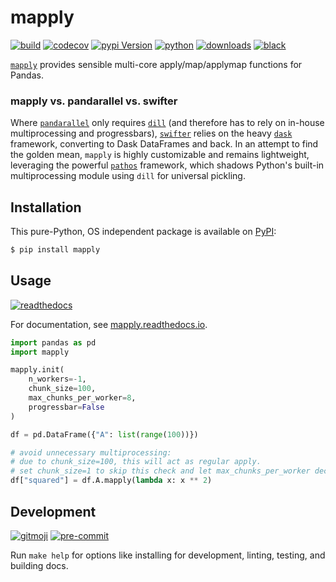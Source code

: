# mapply

[![build](https://img.shields.io/github/workflow/status/ddelange/mapply/CI/master?logo=github&cacheSeconds=86400)](https://github.com/ddelange/mapply/actions?query=branch%3Amaster)
[![codecov](https://img.shields.io/codecov/c/github/ddelange/mapply/master?logo=codecov&logoColor=white)](https://codecov.io/gh/ddelange/mapply)
[![pypi Version](https://img.shields.io/pypi/v/mapply.svg?logo=pypi&logoColor=white)](https://pypi.org/project/mapply/)
[![python](https://img.shields.io/pypi/pyversions/mapply.svg?logo=python&logoColor=white)](https://pypi.org/project/mapply/)
[![downloads](https://pepy.tech/badge/mapply)](https://pypistats.org/packages/mapply)
[![black](https://img.shields.io/badge/code%20style-black-000000.svg)](https://github.com/python/black)

[`mapply`](https://github.com/ddelange/mapply) provides sensible multi-core apply/map/applymap functions for Pandas.

### mapply vs. pandarallel vs. swifter

Where [`pandarallel`](https://github.com/nalepae/pandarallel) only requires [`dill`](https://github.com/uqfoundation/dill) (and therefore has to rely on in-house multiprocessing and progressbars), [`swifter`](https://github.com/jmcarpenter2/swifter) relies on the heavy [`dask`](https://github.com/dask/dask) framework, converting to Dask DataFrames and back. In an attempt to find the golden mean, `mapply` is highly customizable and remains lightweight, leveraging the powerful [`pathos`](https://github.com/uqfoundation/pathos) framework, which shadows Python's built-in multiprocessing module using `dill` for universal pickling.


## Installation

This pure-Python, OS independent package is available on [PyPI](https://pypi.org/project/mapply):

```sh
$ pip install mapply
```


## Usage

[![readthedocs](https://readthedocs.org/projects/mapply/badge/?version=latest)](https://mapply.readthedocs.io)

For documentation, see [mapply.readthedocs.io](https://mapply.readthedocs.io/en/stable/_code_reference/mapply.html).

```py
import pandas as pd
import mapply

mapply.init(
    n_workers=-1,
    chunk_size=100,
    max_chunks_per_worker=8,
    progressbar=False
)

df = pd.DataFrame({"A": list(range(100))})

# avoid unnecessary multiprocessing:
# due to chunk_size=100, this will act as regular apply.
# set chunk_size=1 to skip this check and let max_chunks_per_worker decide.
df["squared"] = df.A.mapply(lambda x: x ** 2)
```


## Development

[![gitmoji](https://img.shields.io/badge/gitmoji-%20%F0%9F%98%9C%20%F0%9F%98%8D-ffdd67)](https://github.com/carloscuesta/gitmoji-cli)
[![pre-commit](https://img.shields.io/badge/pre--commit-enabled-brightgreen?logo=pre-commit&logoColor=white)](https://github.com/pre-commit/pre-commit)

Run `make help` for options like installing for development, linting, testing, and building docs.
